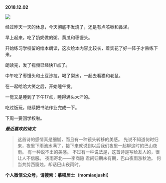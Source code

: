 
          
            
**2018.12.02**



![](//upload-images.jianshu.io/upload_images/51001-e386013304337842.JPG)




经过昨天一天的休息，今天彻底不发烧了，还是有点咳嗽和鼻涕。

早上起来，吃了奶奶做的粥、黄瓜和枣馒头。

开始练习学校留的绘本朗读，这次绘本内容比较长，着实花了好一阵子才熟练下来。

朗读完，发了视频已经快11点了。

中午吃了枣馒头和土豆沙拉，喝了梨水，一起去看猫和老鼠。

在一起哈哈大笑之后，开始睡午觉。

一觉又是睡到了下午17点，睡得满头大汗的。

吃过饭玩，继续把书法作业完成一下。

下周一要回学校啦。


***最近喜欢的诗文***
>这首诗的感情真是细腻，而且有一种镜头转移的美感。
先说不知道何时归来，夜里下雨池水满了，接下来就说到以后我们夜里一起聊这时的巴山夜雨。
有一种说不出的美感。
不过有一种说法是，这首诗是写给友人的，很让人不信服。
夜雨寄北——李商隐
君问归期未有期，巴山夜雨涨秋池。
何当共剪西窗烛，却话巴山夜雨时。




**个人微信公众号，请搜索：摹喵居士（momiaojushi）**

          
        